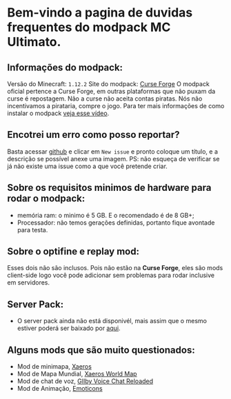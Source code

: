 # Bem-vindo a pagina de duvidas frequentes do modpack MC Ultimato.

## Informações do modpack:
Versão do Minecraft: `1.12.2`
Site do modpack: [Curse Forge](https://www.curseforge.com/minecraft/modpacks/minecraft-ultimato)
O modpack oficial pertence a Curse Forge, em outras plataformas que não puxam da curse é repostagem.
Não a curse não aceita contas piratas.
Nós não incentivamos a pirataria, compre o jogo.
Para ter mais informações de como instalar o modpack [veja esse vídeo](https://www.youtube.com/watch?v=bk7105bjO58).

## Encotrei um erro como posso reportar?
 Basta acessar [github](https://github.com/ArtpokeBr/Minecraft-Ultimato/issues) e clicar em `New issue` e pronto coloque um título, e a descrição se possível anexe uma imagem. PS: não esqueça de verificar se já não existe uma issue como a que você pretende criar.

## Sobre os requisitos minimos de hardware para rodar o modpack:
* memória ram: o minimo é 5 GB. E o recomendado é de 8 GB+;
* Processador: não temos gerações definidas, portanto fique avontade para testa.
    
## Sobre o optifine e replay mod:
Esses dois não são inclusos. Pois não estão na __Curse Forge__, eles são mods client-side
logo você pode adicionar sem problemas para rodar inclusive em servidores.

## Server Pack:
* O server pack ainda não está disponivél, mais assim que o mesmo estiver poderá ser baixado por [aqui](https://www.curseforge.com/minecraft/modpacks/minecraft-ultimato).
    
## Alguns mods que são muito questionados:
* Mod de minimapa, [Xaeros](https://www.curseforge.com/minecraft/mc-mods/xaeros-minimap)
* Mod de Mapa Mundial, [Xaeros World Map](https://www.curseforge.com/minecraft/mc-mods/xaeros-world-map)
* Mod de chat de voz, [GIlby Voice Chat Reloaded](https://www.curseforge.com/minecraft/mc-mods/glibys-voice-chat-reloaded)
* Mod de Animação, [Emoticons](https://www.curseforge.com/minecraft/mc-mods/emoticons)
